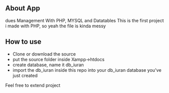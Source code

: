 ## About App

dues Management With PHP, MYSQL and Datatables
This is the first project i made with PHP, so yeah the file is kinda messy

## How to use

- Clone or download the source
- put the source folder inside Xampp->htdocs
- create database, name it db_iuran
- import the db_iuran inside this repo into your db_iuran database you've just created



Feel free to extend project
